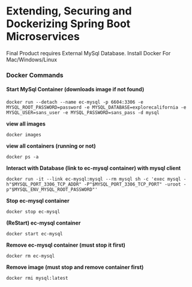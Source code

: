 # Extending, Securing and Dockerizing Spring Boot Microservices

Final Product requires External MySql Database. Install Docker For Mac/Windows/Linux

### Docker Commands

#### Start MySql Container (downloads image if not found)

`docker run --detach --name ec-mysql -p 6604:3306 -e MYSQL_ROOT_PASSWORD=password -e MYSQL_DATABASE=explorecalifornia -e MYSQL_USER=sans_user -e MYSQL_PASSWORD=sans_pass -d mysql`

**view all images**

`docker images`

**view all containers (running or not)**

`docker ps -a`

**Interact with Database (link to ec-mysql container) with mysql client**

`docker run -it --link ec-mysql:mysql --rm mysql sh -c 'exec mysql -h"$MYSQL_PORT_3306_TCP_ADDR" -P"$MYSQL_PORT_3306_TCP_PORT" -uroot -p"$MYSQL_ENV_MYSQL_ROOT_PASSWORD"'`

**Stop ec-mysql container**

`docker stop ec-mysql`

**(ReStart) ec-mysql container**

`docker start ec-mysql`

**Remove ec-mysql container (must stop it first)**

`docker rm ec-mysql`

**Remove image (must stop and remove container first)**

`docker rmi mysql:latest`